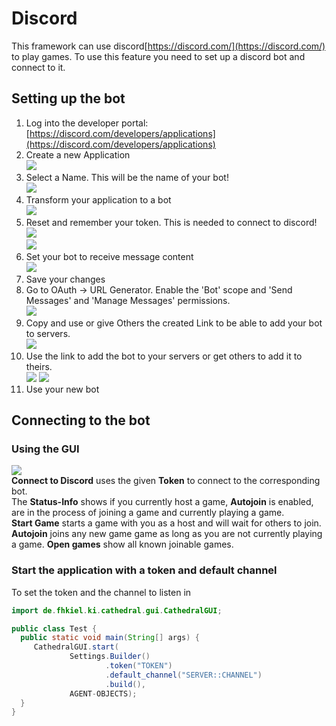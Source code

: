 # Discord
This framework can use discord[https://discord.com/](https://discord.com/) to play games. To use this feature you need to set up a discord bot and connect to it.

## Setting up the bot
1. Log into the developer portal: [https://discord.com/developers/applications](https://discord.com/developers/applications)
2. Create a new Application  
   ![](./img/discord/newapp.png)
3. Select a Name. This will be the name of your bot!  
   ![](./img/discord/name.png)
4. Transform your application to a bot  
   ![](./img/discord/bot1.png)  
5. Reset and remember your token. This is needed to connect to discord!  
   ![](./img/discord/token1.png)  
   ![](./img/discord/token2.png)
6. Set your bot to receive message content  
   ![](./img/discord/messageintent.png)
7. Save your changes
8. Go to OAuth -> URL Generator. Enable the 'Bot' scope and 'Send Messages' and 'Manage Messages' permissions.  
   ![](./img/discord/link1.png)  
9. Copy and use or give Others the created Link to be able to add your bot to servers.  
   ![](./img/discord/link2.png)
10. Use the link to add the bot to your servers or get others to add it to theirs.  
    ![](./img/discord/add1.png)
    ![](./img/discord/add2.png)
11. Use your new bot

## Connecting to the bot
### Using the GUI  
![](./img/discord/gui.png)  
**Connect to Discord** uses the given **Token** to connect to the corresponding bot.  
The **Status-Info** shows if you currently host a game, **Autojoin** is enabled, are in the process of joining a game and currently playing a game.  
**Start Game** starts a game with you as a host and will wait for others to join.  
**Autojoin** joins any new game game as long as you are not currently playing a game.
**Open games** show all known joinable games.

### Start the application with a token and default channel
To set the token and the channel to listen in

```java
import de.fhkiel.ki.cathedral.gui.CathedralGUI;

public class Test {
  public static void main(String[] args) {
     CathedralGUI.start(
             Settings.Builder()
                     .token("TOKEN")
                     .default_channel("SERVER::CHANNEL")
                     .build(),
             AGENT-OBJECTS);
  }
}
```

